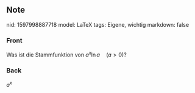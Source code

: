 ## Note
nid: 1597998887718
model: LaTeX
tags: Eigene, wichtig
markdown: false

### Front
Was ist die Stammfunktion von $a^{x} \ln a \quad(a>0)$?

### Back
$a^{x}$
